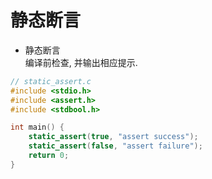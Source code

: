 # 静态断言

- 静态断言  
编译前检查, 并输出相应提示.

``` c
// static_assert.c
#include <stdio.h>
#include <assert.h>
#include <stdbool.h>

int main() {
    static_assert(true, "assert success");
    static_assert(false, "assert failure");
    return 0;
}
```